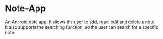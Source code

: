 # Note-App
An Android note app. It allows the user to add, read, edit and delete a note. It also supports the searching function, so the user can search for a specific note.

